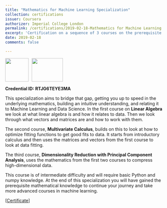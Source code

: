 ```yaml
---
title: "Mathematics for Machine Learning Specialization"
collection: certifications
issuer: Coursera
authorizer: Imperial College London
permalink: /certifications/2019-02-18-Mathematics for Machine Learning Specialization-2
excerpt: 'Certification on a sequence of 3 courses on the prerequisite mathematics for applications in data science and machine learning'
date: 2019-02-18
comments: false

---
```

<img src="https://mrifkikurniawan.github.io/images/coursera.jpg" width="75" height="75" /><img src="https://mrifkikurniawan.github.io/images/imperial-college-london.png" width="100" height="75" hspace="10" />

**Credential ID: RTJG6TEYE3MA**

This specialization aims to bridge that gap, getting you up to speed in the underlying mathematics, building an intuitive understanding, and relating it to Machine Learning and Data Science. In the first course on **Linear Algebra** we look at what linear algebra is and how it relates to data. Then we look through what vectors and matrices are and how to work with them.

The second course, **Multivariate Calculus**, builds on this to look at how to optimize fitting functions to get good fits to data. It starts from introductory calculus and then uses the matrices and vectors from the first course to look at data fitting.

The third course, **Dimensionality Reduction with Principal Component Analysis**, uses the mathematics from the first two courses to compress high-dimensional data.

This course is of intermediate difficulty and will require basic Python and numpy knowledge. At the end of this specialization you will have gained the prerequisite mathematical knowledge to continue your journey and take more advanced courses in machine learning.


[[Certificate](https://www.coursera.org/account/accomplishments/specialization/RTJG6TEYE3MA)]

